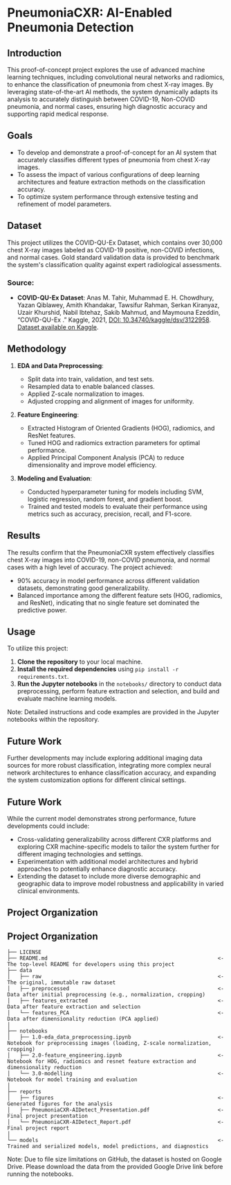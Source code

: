 # PneumoniaCXR: AI-Enabled Pneumonia Detection

## Introduction

This proof-of-concept project explores the use of advanced machine learning techniques, including convolutional neural networks and radiomics, to enhance the classification of pneumonia from chest X-ray images. By leveraging state-of-the-art AI methods, the system dynamically adapts its analysis to accurately distinguish between COVID-19, Non-COVID pneumonia, and normal cases, ensuring high diagnostic accuracy and supporting rapid medical response.

## Goals

- To develop and demonstrate a proof-of-concept for an AI system that accurately classifies different types of pneumonia from chest X-ray images.
- To assess the impact of various configurations of deep learning architectures and feature extraction methods on the classification accuracy.
- To optimize system performance through extensive testing and refinement of model parameters.

## Dataset

This project utilizes the COVID-QU-Ex Dataset, which contains over 30,000 chest X-ray images labeled as COVID-19 positive, non-COVID infections, and normal cases. Gold standard validation data is provided to benchmark the system's classification quality against expert radiological assessments.

### Source:
- **COVID-QU-Ex Dataset**: Anas M. Tahir, Muhammad E. H. Chowdhury, Yazan Qiblawey, Amith Khandakar, Tawsifur Rahman, Serkan Kiranyaz, Uzair Khurshid, Nabil Ibtehaz, Sakib Mahmud, and Maymouna Ezeddin, “COVID-QU-Ex .” Kaggle, 2021, [DOI: 10.34740/kaggle/dsv/3122958](https://doi.org/10.34740/kaggle/dsv/3122958). [Dataset available on Kaggle](https://www.kaggle.com/datasets/anasmohammedtahir/covidqu).

## Methodology

1. **EDA and Data Preprocessing**:
   - Split data into train, validation, and test sets.
   - Resampled data to enable balanced classes.
   - Applied Z-scale normalization to images.
   - Adjusted cropping and alignment of images for uniformity.

2. **Feature Engineering**:
   - Extracted Histogram of Oriented Gradients (HOG), radiomics, and ResNet features.
   - Tuned HOG and radiomics extraction parameters for optimal performance.
   - Applied Principal Component Analysis (PCA) to reduce dimensionality and improve model efficiency.

3. **Modeling and Evaluation**:
   - Conducted hyperparameter tuning for models including SVM, logistic regression, random forest, and gradient boost.
   - Trained and tested models to evaluate their performance using metrics such as accuracy, precision, recall, and F1-score.

## Results

The results confirm that the PneumoniaCXR system effectively classifies chest X-ray images into COVID-19, non-COVID pneumonia, and normal cases with a high level of accuracy. The project achieved:
- 90% accuracy in model performance across different validation datasets, demonstrating good generalizability.
- Balanced importance among the different feature sets (HOG, radiomics, and ResNet), indicating that no single feature set dominated the predictive power.

## Usage

To utilize this project:
1. **Clone the repository** to your local machine.
2. **Install the required dependencies** using `pip install -r requirements.txt`.
3. **Run the Jupyter notebooks** in the `notebooks/` directory to conduct data preprocessing, perform feature extraction and selection, and build and evaluate machine learning models.

Note: Detailed instructions and code examples are provided in the Jupyter notebooks within the repository.

## Future Work

Further developments may include exploring additional imaging data sources for more robust classification, integrating more complex neural network architectures to enhance classification accuracy, and expanding the system customization options for different clinical settings.


## Future Work

While the current model demonstrates strong performance, future developments could include:
- Cross-validating generalizability across different CXR platforms and exploring CXR machine-specific models to tailor the system further for different imaging technologies and settings.
- Experimentation with additional model architectures and hybrid approaches to potentially enhance diagnostic accuracy.
- Extending the dataset to include more diverse demographic and geographic data to improve model robustness and applicability in varied clinical environments.

## Project Organization

## Project Organization

    ├── LICENSE
    ├── README.md                                                       <- The top-level README for developers using this project
    ├── data
    │   ├── raw                                                         <- The original, immutable raw dataset
    │   ├── preprocessed                                                <- Data after initial preprocessing (e.g., normalization, cropping)
    │   ├── features_extracted                                          <- Data after feature extraction and selection
    │   └── features_PCA                                                <- Data after dimensionality reduction (PCA applied)
    │
    ├── notebooks
    │   ├── 1.0-eda_data_preprocessing.ipynb                            <- Notebook for preprocessing images (loading, Z-scale normalization, cropping)
    │   ├── 2.0-feature_engineering.ipynb                               <- Notebook for HOG, radiomics and resnet feature extraction and dimensionality reduction
    │   └── 3.0-modelling                                               <- Notebook for model training and evaluation
    │
    ├── reports
    │   ├── figures                                                     <- Generated figures for the analysis
    │   ├── PneumoniaCXR-AIDetect_Presentation.pdf                      <- Final project presentation
    │   └── PneumoniaCXR-AIDetect_Report.pdf                            <- Final project report
    │
    └── models                                                          <- Trained and serialized models, model predictions, and diagnostics

Note: Due to file size limitations on GitHub, the dataset is hosted on Google Drive. Please download the data from the provided Google Drive link before running the notebooks.
